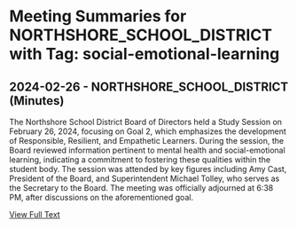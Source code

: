 # Meeting Summaries for NORTHSHORE_SCHOOL_DISTRICT with Tag: social-emotional-learning

## 2024-02-26 - NORTHSHORE_SCHOOL_DISTRICT (Minutes)

The Northshore School District Board of Directors held a Study Session on February 26, 2024, focusing on Goal 2, which emphasizes the development of Responsible, Resilient, and Empathetic Learners. During the session, the Board reviewed information pertinent to mental health and social-emotional learning, indicating a commitment to fostering these qualities within the student body. The session was attended by key figures including Amy Cast, President of the Board, and Superintendent Michael Tolley, who serves as the Secretary to the Board. The meeting was officially adjourned at 6:38 PM, after discussions on the aforementioned goal.

[View Full Text](https://raw.githubusercontent.com/VoronoiPerspectives/WashingtonStateSchoolBoardExplorer/refs/heads/main/data/countries/usa/states/wa/counties/snohomish/school_boards/northshore_school_district/2024/2024-02-26-minutes.txt)

